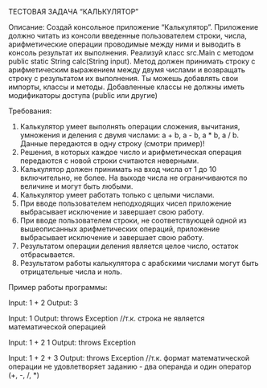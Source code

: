 ТЕСТОВАЯ ЗАДАЧА “КАЛЬКУЛЯТОР”

Описание:
Создай консольное приложение “Калькулятор”. Приложение должно читать из консоли введенные пользователем строки, числа, 
арифметические операции проводимые между ними и выводить в консоль результат их выполнения.
Реализуй класс src.Main с методом public static String calc(String input). Метод должен принимать строку с арифметическим 
выражением между двумя числами и возвращать строку с результатом их выполнения. Ты можешь добавлять свои импорты, 
классы и методы. Добавленные классы не должны иметь модификаторы доступа (public или другие)

Требования:
1. Калькулятор умеет выполнять операции сложения, вычитания, умножения и деления с двумя числами: 
a + b, a - b, a * b, a / b. Данные передаются в одну строку (смотри пример)! 
2. Решения, в которых каждое число и арифметическая операция передаются с новой строки считаются неверными.
3. Калькулятор должен принимать на вход числа от 1 до 10 включительно, не более. 
На выходе числа не ограничиваются по величине и могут быть любыми.
4. Калькулятор умеет работать только с целыми числами.
5. При вводе пользователем неподходящих чисел приложение выбрасывает исключение и завершает свою работу.
6. При вводе пользователем строки, не соответствующей одной из вышеописанных арифметических операций, 
приложение выбрасывает исключение и завершает свою работу.
7. Результатом операции деления является целое число, остаток отбрасывается.
8. Результатом работы калькулятора с арабскими числами могут быть отрицательные числа и ноль.

Пример работы программы:

Input:
1 + 2
Output:
3

Input:
1
Output:
throws Exception //т.к. строка не является математической операцией

Input:
1 + 2 1
Output:
throws Exception

Input:
1 + 2 + 3
Output:
throws Exception //т.к. формат математической операции не удовлетворяет заданию - два операнда и один оператор (+, -, /, *)
